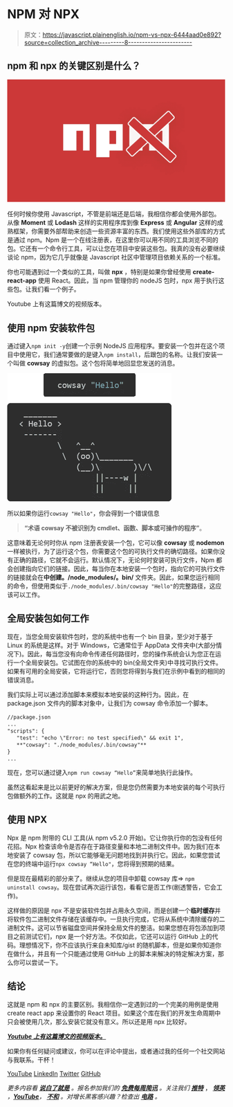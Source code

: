 # NPM 对 NPX

> 原文：<https://javascript.plainenglish.io/npm-vs-npx-6444aad0e892?source=collection_archive---------8----------------------->

## npm 和 npx 的关键区别是什么？

![](img/307c3e3585a58d8871d027bd542773f4.png)

任何时候你使用 Javascript，不管是前端还是后端，我相信你都会使用外部包。从像 **Moment** 或 **Lodash** 这样的实用程序库到像 **Express** 或 **Angular** 这样的成熟框架，你需要外部帮助来创造一些资源丰富的东西。我们使用这些外部库的方式是通过 npm。Npm 是一个在线注册表，在这里你可以用不同的工具浏览不同的包。它还有一个命令行工具，可以让您在项目中安装这些包。我真的没有必要继续谈论 npm，因为它几乎就像是 Javascript 社区中管理项目依赖关系的一个标准。

你也可能遇到过一个类似的工具，叫做 **npx** ，特别是如果你曾经使用 **create-react-app** 使用 React。因此，当 npm 管理你的 nodeJS 包时，npx 用于执行这些包。让我们看一个例子。

Youtube 上有这篇博文的视频版本。

## 使用 npm 安装软件包

通过键入`npm init -y`创建一个示例 NodeJS 应用程序。要安装一个包并在这个项目中使用它，我们通常要做的是键入`npm install`，后跟包的名称。让我们安装一个叫做 **cowsay** 的虚拟包。这个包将简单地回显您发送的消息。

![](img/58a55e552e83d7792b5e33d5be785b18.png)

所以如果你运行`cowsay "Hello"`，你会得到一个错误信息

> **“术语 cowsay 不被识别为 cmdlet、函数、脚本或可操作的程序”**。

这意味着无论何时你从 npm 注册表安装一个包，它可以像 **cowsay** 或 **nodemon** 一样被执行，为了运行这个包，你需要这个包的可执行文件的确切路径。如果你没有正确的路径，它就不会运行。默认情况下，无论何时安装可执行文件，Npm 都会创建指向它们的链接。因此，每当你在本地安装一个包时，指向它的可执行文件的链接就会在**中创建。/node_modules/。bin/** 文件夹。因此，如果您运行相同的命令，但使用类似于`./node_modules/.bin/cowsay "Hello"`的完整路径，这应该可以工作。

## 全局安装包如何工作

现在，当您全局安装软件包时，您的系统中也有一个 bin 目录，至少对于基于 Linux 的系统是这样。对于 Windows，它通常位于 AppData 文件夹中(大部分情况下)。因此，每当您没有向命令传递任何路径时，您的操作系统会认为您正在运行一个全局安装包。它试图在你的系统中的 bin(全局文件夹)中寻找可执行文件。如果有可用的全局安装，它将运行它，否则您将得到与我们在示例中看到的相同的错误消息。

我们实际上可以通过添加脚本来模拟本地安装的这种行为。因此，在 package.json 文件内的脚本对象中，让我们为 cowsay 命令添加一个脚本。

```
//package.json
...
"scripts": {
   "test": "echo \"Error: no test specified\" && exit 1",
   **"cowsay": "./node_modules/.bin/cowsay"**
}
...
```

现在，您可以通过键入`npm run cowsay “Hello”`来简单地执行此操作。

虽然这看起来是比以前更好的解决方案，但是您仍然需要为本地安装的每个可执行包做额外的工作。这就是 npx 的用武之地。

## 使用 NPX

Npx 是 npm 附带的 CLI 工具(从 npm v5.2.0 开始)。它让你执行你的包没有任何花招。Npx 检查该命令是否存在于路径变量和本地二进制文件中。因为我们在本地安装了 cowsay 包，所以它能够毫无问题地找到并执行它。因此，如果您尝试在您的终端中运行`npx cowsay “Hello"`，您将得到预期的结果。

但是现在最精彩的部分来了。继续从您的项目中卸载 cowsay 库=> `npm uninstall cowsay`。现在尝试再次运行该包，看看它是否工作(剧透警告，它会工作)。

这样做的原因是 npx 不是安装软件包并占用永久空间，而是创建一个**临时缓存**并将软件包二进制文件存储在该缓存中。一旦执行完成，它将从系统中清除缓存的二进制文件。这可以节省磁盘空间并保持全局文件的整洁。如果您想在将包添加到项目之前测试它们，npx 是一个好方法。不仅如此，它还可以运行 GitHub 上的代码。理想情况下，你不应该执行来自未知库/gist 的随机脚本，但是如果你知道你在做什么，并且有一个只能通过使用 GitHub 上的脚本来解决的特定解决方案，那么你可以尝试一下。

## 结论

这就是 npm 和 npx 的主要区别。我相信你一定遇到过的一个完美的用例是使用 create react app 来设置你的 React 项目。如果这个库在我们的开发生命周期中只会被使用几次，那么安装它就没有意义。所以还是用 npx 比较好。

[***Youtube 上有这篇博文的视频版本。***](https://youtu.be/GklQWcRauW4)

如果你有任何疑问或建议，你可以在评论中提出，或者通过我的任何一个社交网站与我联系。干杯！

[YouTube](https://www.youtube.com/channel/UCaktnqx_IENyT5T2lJ3F09w)
[LinkedIn](https://www.linkedin.com/in/akilesh-rao-610357137/)
[Twitter](https://twitter.com/themangalorian)
[GitHub](https://github.com/AkileshRao)

*更多内容看* [***说白了就是***](https://plainenglish.io/) *。报名参加我们的* [***免费每周简讯***](http://newsletter.plainenglish.io/) *。关注我们* [***推特***](https://twitter.com/inPlainEngHQ) ， [***领英***](https://www.linkedin.com/company/inplainenglish/) *，*[***YouTube***](https://www.youtube.com/channel/UCtipWUghju290NWcn8jhyAw)*，* [***不和***](https://discord.gg/GtDtUAvyhW) *。对增长黑客感兴趣？检查出* [***电路***](https://circuit.ooo/) *。*